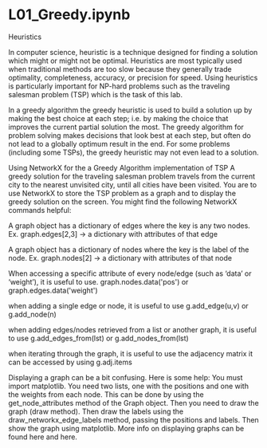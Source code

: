 # L01_Greedy.ipynb

Heuristics
 
In computer science, heuristic is a technique designed for finding a solution which might or might not be optimal. Heuristics are most typically used when traditional methods are too slow because they generally trade optimality, completeness, accuracy, or precision for speed. Using heuristics is particularly important for NP-hard problems such as the traveling salesman problem (TSP) which is the task of this lab. 

In a greedy algorithm the greedy heuristic is used to build a solution up by making the best choice at each step; i.e. by making the choice that improves the current partial solution the most. The greedy algorithm for problem solving makes decisions that look best at each step, but often do not lead to a globally optimum result in the end. For some problems (including some TSPs), the greedy heuristic may not even lead to a solution. 


Using NetworkX for the a Greedy Algorithm implementation of TSP
A greedy solution for the traveling salesman problem travels from the current city to the nearest unvisited city, until all cities have been visited.  You are to use NetworkX to store the TSP problem as a graph and to display the greedy solution on the screen. You might find the following NetworkX commands helpful:


A graph object has a dictionary of edges where the key is any two nodes.
Ex. graph.edges[2,3] -> a dictionary with attributes of that edge

A graph object has a dictionary of nodes where the key is the label of the node.
Ex. graph.nodes[2] -> a dictionary with attributes of that node

When accessing a specific attribute of every node/edge (such as ‘data’ or ‘weight’), it is useful to use.
graph.nodes.data('pos') or graph.edges.data('weight')

when adding a single edge or node, it is useful to use g.add_edge(u,v) or g.add_node(n)

when adding edges/nodes retrieved from a list or another graph, it is useful to use
g.add_edges_from(lst) or g.add_nodes_from(lst)

when iterating through the graph, it is useful to use the adjacency matrix
it can be accessed by using g.adj.items

Displaying a graph can be a bit confusing. Here is some help:
You must import matplotlib.
You need two lists, one with the positions and one with the weights from each node.
This can be done by using the get_node_attributes method of the Graph object.
Then you need to draw the graph (draw method).
Then draw the labels using the draw_networkx_edge_labels method, passing the positions and labels.
Then show the graph using matplotlib. 
More info on displaying graphs can be found here and here. 
